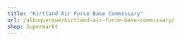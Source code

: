 ```yaml
---
title: "Kirtland Air Force Base Commissary"
url: /albuquerque/kirtland-air-force-base-commissary/
shop: Supermarkt
---
```

